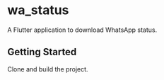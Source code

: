 # wa_status

A Flutter application to download WhatsApp status.

## Getting Started

Clone and build the project.

